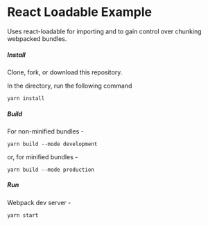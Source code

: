 # React Loadable Example

Uses react-loadable for importing and to gain control over chunking webpacked bundles. 

##### Install

Clone, fork, or download this repository.

In the directory, run the following command

`yarn install`


##### Build

For non-minified bundles - 

`yarn build --mode development`

or, for minified bundles -

`yarn build --mode production`


##### Run 

Webpack dev server -

`yarn start`


